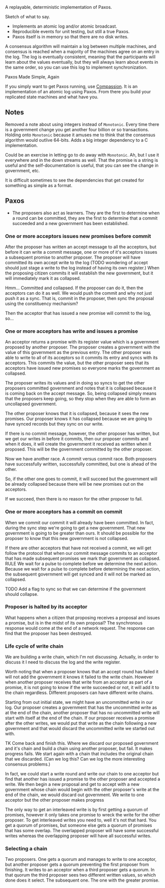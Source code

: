 A replayable, deterministic implementation of Paxos.

Sketch of what to say.

 * Implements an atomic log and/or atomic broadcast.
 * Reproducible events for unit testing, but still a true Paxos.
 * Paxos itself is in memory so that there are no disk writes.

A consensus algorithm will maintain a log between multiple machines, and
consensus is reached when a majority of the machines agree on an entry in the
log. The log is eventually consistent, meaning that the participants will learn
about the values eventually, but they will always learn about events in the same
order, so you can use this log to implement synchronization.

Paxos Made Simple, Again

If you simply want to get Paxos running, use
[Compassion](https://bigeasy.github.io/compassion). It is an implementation of
an atomic log using Paxos. From there you build your replicated state machines
and what have you.

## Notes

Removed a note about using integers instead of `Monotonic`. Every time there is
a government change you get another four billion or so transactions. Holding
onto `Monotonic` because it amuses me to think that the consensus algorithm
would outlive 64-bits. Adds a big integer dependency to a C implementation.

Could be an exercise in letting go to do away with `Monotonic`. Ah, but I use it
everywhere and in the down streams as well. That the promise is a string is
useful and the self-documentation is useful, that you can see the change in
government, etc.

It is difficult sometimes to see the dependencies that get created for something
as simple as a format.

## Paxos

 * The proposers also act as learners. They are the first to determine when a
 round can be committed, they are the first to determine that a commit succeeded
 and a new government has been established.

### One or more acceptors issues new promises before commit

After the proposer has written an accept message to all the acceptors, but
before it can write a commit message, one or more of it's acceptors issues a
subsequent promise to another proposer. The proposer will have committed its own
accept write to the log (TODO wondering of accept should just stage a write to
the log instead of having its own register.) When the proposing citizen commits
it will establish the new government, but it will immediately mark it as
collapsed.

Hmm... Committed and collapsed. If the proposer can do it, then the acceptors
can do it as well. We would push the commit and why not just push it as a sync.
That is, commit in the proposer, then sync the proposal using the constituency
mechanism?

Then the acceptor that has issued a new promise will commit to the log, so...

### One or more acceptors has write and issues a promise

An acceptor returns a promise with its register value which is a government
proposed by another proposer. The proposer creates a government with the value
of this government as the previous entry. The other proposer was able to write
to all of its acceptors so it commits its entry and syncs with its acceptors.
This commits the value, but the other proposer sees that its acceptors have
issued new promises so everyone marks the government as collapsed.

The proposer writes its values and in doing so syncs to get the other proposers
committed government and notes that it is collapsed because it is coming back on
the accept message. So, being collapsed simply means that the proposers keep
going, so they stop when they are able to form an uncollapsed government.

The other proposer knows that it is collapsed, because it sees the new promises.
Our proposer knows it has collapsed because we are going to have synced records
but they sync on our write.

If there is no commit message, however, the other proposer has written, but we
get our writes in before it commits, then our proposer commits and when it does,
it will create the government it received as written when it proposed. This will
be the government committed by the other proposer.

Now we have another race. A commit versus commit race. Both proposers have
successfully written, successfully committed, but one is ahead of the other.

So, if the other one goes to commit, it will succeed but the government will be
already collapsed because there will be new promises out on the acceptors.

If we succeed, then there is no reason for the other proposer to fail.

### One or more acceptors has a commit on commit

When we commit our commit it will already have been committed. In fact, during
the sync step we're going to get a new government. That new government is going
to be greater than ours. It should be possible for the proposer to know that
this new government is not collapsed.

If there are other acceptors that have not received a commit, we will get follow
the protocol that when our commit message commits to an acceptor that has made
subsequent promises we mark that government as collapsed. RULE We wait for a
pulse to complete before we determine the next action. Because we wait for a
pulse to complete before determining the next action, the subsequent government
will get synced and it will not be marked as collapsed.

TODO Add a flag to sync so that we can determine if the government should
collapse.

### Proposer is halted by its acceptor

What happens when a citizen that proposing receives a proposal and issues a
promise, but is in the midst of its own proposal? The synchronous response would
come at the end of a network request. The response can find that the proposer
has been destroyed.

### Life cycle of write chain

We are building a write chain, which I'm not discussing. Actually, in order to
discuss it I need to discuss the log and the write register.

Worth noting that when a proposer knows that an accept round has failed it will
not add the government it knows it failed to the write chain. However when
another proposer receives that write from an acceptor as part of a promise, it
is not going to know if the write succeeded or not, it will add it to the chain
regardless. Different proposers can have different write chains.

Starting from out initial state, we might have an uncommitted write in our log.
Our proposer creates a government that has the uncommitted write as at the end
of the chain, another proposer that has no uncommitted write will start with
itself at the end of the chain. If our proposer receives a promise after the
other writes, we would put that write as the chain following a new government
and that would discard the uncommitted write we started out with.

TK Come back and finish this. Where we discard our proposed government and it's
chain and build a chain using another proposer, but fail. It makes progress
fails. We start again with a chain that includes the original chain that we
discarded. (Can we log this? Can we log the more interesting consensus
problems.)

In fact, we could start a write round and write our chain to one acceptor but
find that another has issued a promise to the other proposer and accepted a
write. We then begin a new proposal and get to accept with a new government
whose chain would begin with the other proposer's write at the end of
the chain, we would discard out government. We write to one acceptor but the
other proposer makes progress

The only way to get an interleaved write is by first getting a quorum of
promises, however it only takes one promise to wreck the write for the other
proposer. To get interleaved writes you need to, well it's not that hard. You
get a quorum of promises, but someone else gets a quorum of promises that has
some overlap. The overlapped proposer will have some successful writes whereas
the overlapping proposer will have all successful writes.

### Selecting a chain

Two proposers. One gets a quorum and manages to write to one acceptor, but
another proposer gets a quorum preventing the first proposer from finishing. It
writes to an acceptor when a third proposer gets a quorum. In that quorum the
third proposer sees two different written values, so which done does it select.
The subsequent one. The one with the greater promise.
